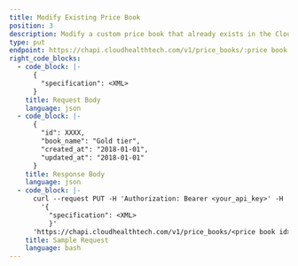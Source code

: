 ```yaml
---
title: Modify Existing Price Book
position: 3
description: Modify a custom price book that already exists in the CloudHealth Platform.
type: put
endpoint: https://chapi.cloudhealthtech.com/v1/price_books/:price book id
right_code_blocks:
  - code_block: |-
      {
        "specification": <XML>
      }
    title: Request Body
    language: json
  - code_block: |-
      {
        "id": XXXX,
        "book_name": "Gold tier",
        "created_at": "2018-01-01",
        "updated_at": "2018-01-01"
      }
    title: Response Body
    language: json
  - code_block: |-
      curl --request PUT -H 'Authorization: Bearer <your_api_key>' -H 'Content-Type: application/json' -d
        '{
          "specification": <XML>
          }'
      'https://chapi.cloudhealthtech.com/v1/price_books/<price book id>'
    title: Sample Request
    language: bash
---
```

